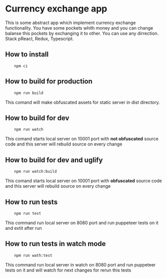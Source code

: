# Currency exchange app

This is some abstract app which implement currency exchange functionality. You have some pockets whith money and you can change balanse this pockets by exchanging it to other. You can use any dirrection.
Stack pReact, Redux, Typescript.

## How to install
```
    npm ci
```
## How to build for production
```
    npm run build
```
This comand will make obfuscated assets for static server in dist directory.

## How to build for dev
```
    npm run watch
```
This comand starts local server on 10001 port with **not obfuscated** source code and this server will rebuild source on every change

## How to build for dev and uglify
```
    npm run watch:build
```

This comand starts local server on 10001 port with **obfuscated** source code and this server will rebuild source on every change

## How to run tests
```
    npm run test
```
This command run local server on 8080 port and run puppeteer tests on it and extit after run

## How to run tests in watch mode
```
    npm run wath:test
```
This command run local server in watch on 8080 port and run puppeteer tests on it and will watch for next changes for rerun this tests